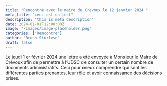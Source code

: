 ```yaml
---
title: "Rencontre avec le maire de Crevoux le 12 janvier 2024 "
meta_title: "ceci est un test"
description: "this is meta description"
date: 2024-01-01T12:00:00Z
image: "/images/image-placeholder.png"
categories: ["Rencontre"]
author: "Bruno Sturlese"
draft: false
---
```


Le jeudi 1 er février 2024 une lettre a été envoyée à Monsieur le Maire de Crévoux afin de permettre à l’UDSC de consulter un certain nombre de documents administratifs. Ceci pour mieux comprendre qui sont les différentes parties prenantes, leur rôle et avoir connaissance des décisions prises.
